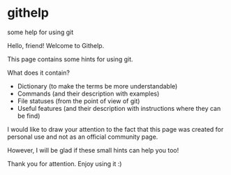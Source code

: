 # githelp
some help for using git

Hello, friend! Welcome to Githelp.

This page contains some hints for using git.

What does it contain?

 + Dictionary (to make the terms be more understandable)
 + Commands (and their description with examples)
 + File statuses (from the point of view of git)
 + Useful features (and their description with instructions where they can be find)

I would like to draw your attention to the fact that this page was created for personal use and not as an official community page.

However, I will be glad if these small hints can help you too!

Thank you for attention. Enjoy using it :)